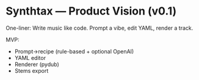 # Synthtax — Product Vision (v0.1)

One-liner: Write music like code. Prompt a vibe, edit YAML, render a track.

MVP:
- Prompt→recipe (rule-based + optional OpenAI)
- YAML editor
- Renderer (pydub)
- Stems export
